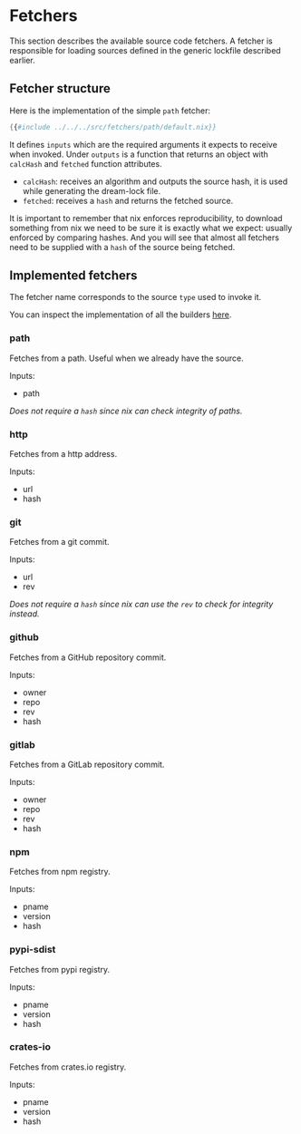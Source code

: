 # Fetchers

This section describes the available source code fetchers. A fetcher is responsible for loading sources defined in the generic lockfile described earlier.

## Fetcher structure

Here is the implementation of the simple `path` fetcher:
```nix
{{#include ../../../src/fetchers/path/default.nix}}
```

It defines `inputs` which are the required arguments it expects to
receive when invoked.
Under `outputs` is a function that returns an object with `calcHash` and
`fetched` function attributes.

- `calcHash`: receives an algorithm and outputs the source hash, it
  is used while generating the dream-lock file.
- `fetched`: receives a `hash` and returns the fetched source.

It is important to remember that nix enforces reproducibility, to
download something from nix we need to be sure it is exactly what we
expect: usually enforced by comparing hashes. And you will see that
almost all fetchers need to be supplied with a `hash` of the source being
fetched.

## Implemented fetchers

The fetcher name corresponds to the source `type` used to invoke it.

You can inspect the implementation of all the builders
[here](https://github.com/nix-community/dream2nix/tree/main/src/fetchers).

### path

Fetches from a path. Useful when we already have the source.

Inputs:
- path

_Does not require a `hash` since nix can check integrity of paths._

### http

Fetches from a http address.

Inputs:
- url
- hash

### git

Fetches from a git commit.

Inputs:
- url
- rev

_Does not require a `hash` since nix can use the `rev` to check for
integrity instead._

### github

Fetches from a GitHub repository commit.

Inputs:
- owner
- repo
- rev
- hash

### gitlab

Fetches from a GitLab repository commit.

Inputs:
- owner
- repo
- rev
- hash

### npm

Fetches from npm registry.

Inputs:
- pname
- version
- hash

### pypi-sdist

Fetches from pypi registry.

Inputs:
- pname
- version
- hash

### crates-io

Fetches from crates.io registry.

Inputs:
- pname
- version
- hash
